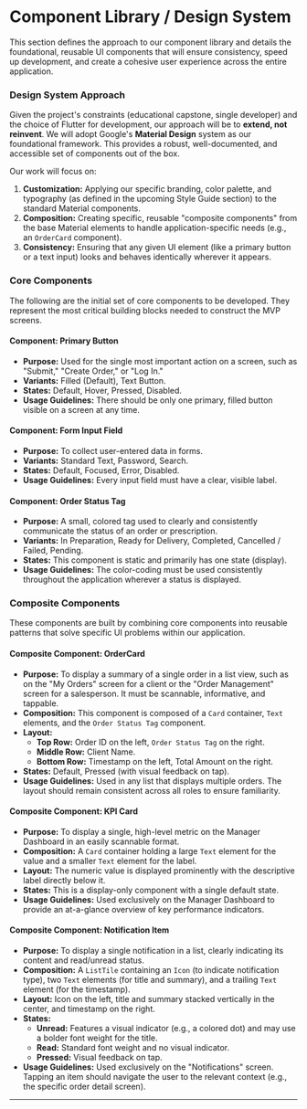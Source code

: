 # Component Library / Design System

This section defines the approach to our component library and details the foundational, reusable UI components that will ensure consistency, speed up development, and create a cohesive user experience across the entire application.

### Design System Approach

Given the project's constraints (educational capstone, single developer) and the choice of Flutter for development, our approach will be to **extend, not reinvent**. We will adopt Google's **Material Design** system as our foundational framework. This provides a robust, well-documented, and accessible set of components out of the box.

Our work will focus on:
1.  **Customization:** Applying our specific branding, color palette, and typography (as defined in the upcoming Style Guide section) to the standard Material components.
2.  **Composition:** Creating specific, reusable "composite components" from the base Material elements to handle application-specific needs (e.g., an `OrderCard` component).
3.  **Consistency:** Ensuring that any given UI element (like a primary button or a text input) looks and behaves identically wherever it appears.

### Core Components

The following are the initial set of core components to be developed. They represent the most critical building blocks needed to construct the MVP screens.

#### Component: Primary Button
*   **Purpose:** Used for the single most important action on a screen, such as "Submit," "Create Order," or "Log In."
*   **Variants:** Filled (Default), Text Button.
*   **States:** Default, Hover, Pressed, Disabled.
*   **Usage Guidelines:** There should be only one primary, filled button visible on a screen at any time.

#### Component: Form Input Field
*   **Purpose:** To collect user-entered data in forms.
*   **Variants:** Standard Text, Password, Search.
*   **States:** Default, Focused, Error, Disabled.
*   **Usage Guidelines:** Every input field must have a clear, visible label.

#### Component: Order Status Tag
*   **Purpose:** A small, colored tag used to clearly and consistently communicate the status of an order or prescription.
*   **Variants:** In Preparation, Ready for Delivery, Completed, Cancelled / Failed, Pending.
*   **States:** This component is static and primarily has one state (display).
*   **Usage Guidelines:** The color-coding must be used consistently throughout the application wherever a status is displayed.

### Composite Components

These components are built by combining core components into reusable patterns that solve specific UI problems within our application.

#### Composite Component: OrderCard
*   **Purpose:** To display a summary of a single order in a list view, such as on the "My Orders" screen for a client or the "Order Management" screen for a salesperson. It must be scannable, informative, and tappable.
*   **Composition:** This component is composed of a `Card` container, `Text` elements, and the `Order Status Tag` component.
*   **Layout:**
    *   **Top Row:** Order ID on the left, `Order Status Tag` on the right.
    *   **Middle Row:** Client Name.
    *   **Bottom Row:** Timestamp on the left, Total Amount on the right.
*   **States:** Default, Pressed (with visual feedback on tap).
*   **Usage Guidelines:** Used in any list that displays multiple orders. The layout should remain consistent across all roles to ensure familiarity.

#### Composite Component: KPI Card
*   **Purpose:** To display a single, high-level metric on the Manager Dashboard in an easily scannable format.
*   **Composition:** A `Card` container holding a large `Text` element for the value and a smaller `Text` element for the label.
*   **Layout:** The numeric value is displayed prominently with the descriptive label directly below it.
*   **States:** This is a display-only component with a single default state.
*   **Usage Guidelines:** Used exclusively on the Manager Dashboard to provide an at-a-glance overview of key performance indicators.

#### Composite Component: Notification Item
*   **Purpose:** To display a single notification in a list, clearly indicating its content and read/unread status.
*   **Composition:** A `ListTile` containing an `Icon` (to indicate notification type), two `Text` elements (for title and summary), and a trailing `Text` element (for the timestamp).
*   **Layout:** Icon on the left, title and summary stacked vertically in the center, and timestamp on the right.
*   **States:**
    *   **Unread:** Features a visual indicator (e.g., a colored dot) and may use a bolder font weight for the title.
    *   **Read:** Standard font weight and no visual indicator.
    *   **Pressed:** Visual feedback on tap.
*   **Usage Guidelines:** Used exclusively on the "Notifications" screen. Tapping an item should navigate the user to the relevant context (e.g., the specific order detail screen).

---
